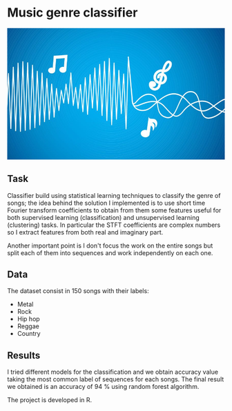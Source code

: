# Music genre classifier

![alt text](https://github.com/DavideToma/Music-genre-classifier/blob/master/soundwaves.jpg?raw=true)

## Task
Classifier build using statistical learning techniques to classify the genre of songs; the idea behind the solution I implemented is to use short time Fourier transform coefficients to obtain from them some features useful for both supervised learning (classification) and unsupervised learning (clustering) tasks.  In particular the STFT coefficients are complex numbers so I extract features from both real and imaginary part.

Another important point is I don't focus the work on the entire songs but split each of them into sequences and work independently on each one.

## Data
The dataset consist in 150 songs with their labels:

- Metal
- Rock
- Hip hop
- Reggae
- Country


## Results

I tried different models for the classification and we obtain accuracy value taking the most common label of sequences for each songs. The final result we obtained is an accuracy of 94 % using random forest algorithm.

The project is developed in R.
